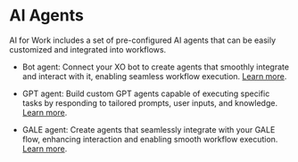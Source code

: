# AI Agents 

AI for Work includes a set of pre-configured AI agents that can be easily customized and integrated into workflows.

* Bot agent: Connect your XO bot to create agents that smoothly integrate and interact with it, enabling seamless workflow execution. [Learn more](./bot-agent/bot-agent.md).

* GPT agent: Build custom GPT agents capable of executing specific tasks by responding to tailored prompts, user inputs, and knowledge. [Learn more](./gpt-agent/gpt-agents.md).

* GALE agent: Create agents that seamlessly integrate with your GALE flow, enhancing interaction and enabling smooth workflow execution. [Learn more](./gale-agent/gale-agents.md).

